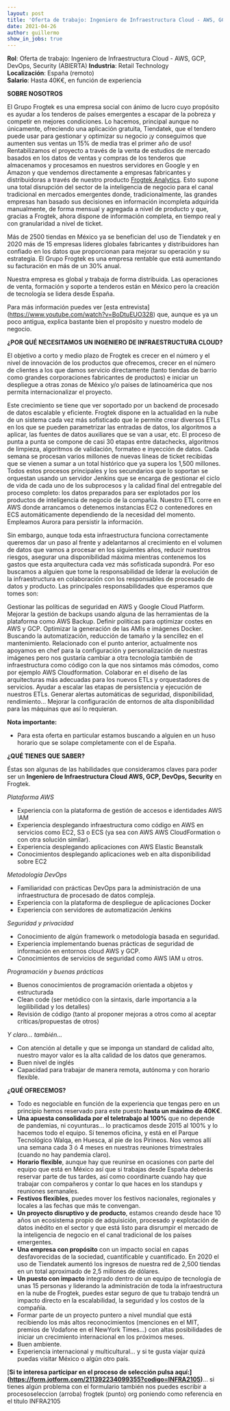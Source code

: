 ```yaml
---
layout: post
title: 'Oferta de trabajo: Ingeniero de Infraestructura Cloud - AWS, GCP, DevOps, Security (ABIERTA)'
date: 2021-04-26 
author: guillermo
show_in_jobs: true
---
```


**Rol**: Oferta de trabajo: Ingeniero de Infraestructura Cloud - AWS, GCP, DevOps, Security (ABIERTA)
**Industria**: Retail Technology  
**Localización**: España (remoto)  
**Salario**: Hasta 40K€, en función de experiencia

**SOBRE NOSOTROS**

El Grupo Frogtek es una empresa social con ánimo de lucro cuyo propósito es ayudar a los tenderos de países emergentes a escapar de la pobreza y competir en mejores condiciones. Lo hacemos, principal aunque no únicamente, ofreciendo una aplicación gratuita, Tiendatek, que el tendero puede usar para gestionar y optimizar su negocio ¡y conseguimos que aumenten sus ventas un 15% de media tras el primer año de uso! Rentabilizamos el proyecto a través de la venta de estudios de mercado basados en los datos de ventas y compras de los tenderos que almacenamos y procesamos en nuestros servidores en Google y en Amazon y que vendemos directamente a empresas fabricantes y distribuidoras a través de nuestro producto [Frogtek Analytics](https://frogtek.org/analytics/). Esto supone una total disrupción del sector de la inteligencia de negocio para el canal tradicional en mercados emergentes donde, tradicionalmente, las grandes empresas han basado sus decisiones en información incompleta adquirida manualmente, de forma mensual y agregada a nivel de producto y que, gracias a Frogtek, ahora dispone de información completa, en tiempo real y con granularidad a nivel de ticket.

Más de 2500 tiendas en México ya se benefician del uso de Tiendatek y en 2020 más de 15 empresas líderes globales fabricantes y distribuidores han confiado en los datos que proporcionan para mejorar su operación y su estrategia. El Grupo Frogtek es una empresa rentable que está aumentando su facturación en más de un 30% anual.

Nuestra empresa es global y trabaja de forma distribuida. Las operaciones de venta, formación y soporte a tenderos están en México pero la creación de tecnología se lidera desde España.

Para más información puedes ver [esta entrevista] (https://www.youtube.com/watch?v=BoDtuEUO328) que, aunque es ya un poco antigua, explica bastante bien el propósito y nuestro modelo de negocio.

**¿POR QUÉ NECESITAMOS UN INGENIERO DE INFRAESTRUCTURA CLOUD?**

El objetivo a corto y medio plazo de Frogtek es crecer en el número y el nivel de innovación de los productos que ofrecemos, crecer en el número de clientes a los que damos servicio directamente (tanto tiendas de barrio como grandes corporaciones fabricantes de productos) e iniciar un despliegue a otras zonas de México y/o países de latinoamérica que nos permita internacionalizar el proyecto. 

Este crecimiento se tiene que ver soportado por un backend de procesado de datos escalable y eficiente. Frogtek dispone en la actualidad en la nube de un sistema cada vez más sofisticado que le permite crear diversos ETLs en los que se pueden parametrizar las entradas de datos, los algoritmos a aplicar, las fuentes de datos auxiliares que se van a usar, etc. El proceso de punta a punta se compone de casi 30 etapas entre datachecks, algoritmos de limpieza, algoritmos de validación, formateo e inyección de datos. Cada semana se procesan varios millones de nuevas líneas de ticket recibidas que se vienen a sumar a un total histórico que ya supera los 1,500 millones. Todos estos procesos principales y los secundarios que lo soportan se orquestan usando un servidor Jenkins que se encarga de gestionar el ciclo de vida de cada uno de los subprocesos y la calidad final del entregable del proceso completo: los datos preparados para ser explotados por los productos de inteligencia de negocio de la compañía. Nuestro ETL corre en AWS donde arrancamos o detenemos instancias EC2 o contenedores en ECS automáticamente dependiendo de la necesidad del momento. Empleamos Aurora para persistir la información.

Sin embargo, aunque toda esta infraestructura funciona correctamente queremos dar un paso al frente y adelantarnos al crecimiento en el volumen de datos que vamos a procesar en los siguientes años, reducir nuestros riesgos, asegurar una disponibilidad máxima mientras contenemos los gastos que esta arquitectura cada vez más sofisticada supondrá. Por eso buscamos a alguien que tome la responsabilidad de liderar la evolución de la infraestructura en colaboración con los responsables de procesado de datos y producto. Las principales responsabilidades que esperamos que tomes son:

Gestionar las políticas de seguridad en AWS y Google Cloud Platform.
Mejorar la gestión de backups usando alguna de las herramientas de la plataforma como AWS Backup.
Definir políticas para optimizar costes en AWS y GCP.
Optimizar la generación de las AMIs e imágenes Docker. Buscando la automatización, reducción de tamaño y la sencillez en el mantenimiento.
Relacionado con el punto anterior, actualmente nos apoyamos en chef para la configuración y personalización de nuestras imágenes pero nos gustaría cambiar a otra tecnología también de infraestructura como código con la que nos sintamos más cómodos, como por ejemplo AWS Cloudformation.
Colaborar en el diseño de las arquitecturas más adecuadas para los nuevos ETLs y orquestadores de servicios.
Ayudar a escalar las etapas de persistencia y ejecución de nuestros ETLs.
Generar alertas automáticas de seguridad, disponibilidad, rendimiento...
Mejorar la configuración de entornos de alta disponibilidad para las máquinas que así lo requieran. 

**Nota importante:** 
- Para esta oferta en particular estamos buscando a alguien en un huso horario que se solape completamente con el de España.

**¿QUÉ TIENES QUE SABER?**

Éstas son algunas de las habilidades que consideramos claves para poder ser un **Ingeniero de Infraestructura Cloud AWS, GCP, DevOps, Security** en Frogtek.

*Plataforma AWS*

- Experiencia con la plataforma de gestión de accesos e identidades AWS IAM
- Experiencia desplegando infraestructura como código en AWS en servicios como EC2, S3 o ECS (ya sea con AWS AWS CloudFormation o con otra solución similar).
- Experiencia desplegando aplicaciones con AWS Elastic Beanstalk
- Conocimientos desplegando aplicaciones web en alta disponibilidad sobre EC2

*Metodología DevOps*

- Familiaridad con prácticas DevOps para la administración de una infraestructura de procesado de datos compleja.
- Experiencia con la plataforma de despliegue de aplicaciones Docker
- Experiencia con servidores de automatización Jenkins

*Seguridad y privacidad*

- Conocimiento de algún framework o metodología basada en seguridad. 
- Experiencia implementando buenas prácticas de seguridad de información en entornos cloud AWS y GCP.
- Conocimientos de servicios de seguridad como AWS IAM u otros.


*Programación y buenas prácticas*

- Buenos conocimientos de programación orientada a objetos y estructurada
- Clean code (ser metódico con la sintaxis, darle importancia a la legilibilidad y los detalles)
- Revisión de código (tanto al proponer mejoras a otros como al aceptar críticas/propuestas de otros)

*Y claro... también...*

- Con atención al detalle y que se imponga un standard de calidad alto, nuestro mayor valor es la alta calidad de los datos que generamos.
- Buen nivel de inglés
- Capacidad para trabajar de manera remota, autónoma y con horario flexible.

**¿QUÉ OFRECEMOS?**

- Todo es negociable en función de la experiencia que tengas pero en un principio hemos reservado para este puesto **hasta un máximo de 40K€**.
- **Una apuesta consolidada por el teletrabajo al 100%** que no depende de pandemias, ni coyunturas… lo practicamos desde 2015 al 100% y lo hacemos todo el equipo. Sí tenemos oficina, y está en el Parque Tecnológico Walqa, en Huesca, al pie de los Pirineos. Nos vemos allí una semana cada 3 ó 4 meses en nuestras reuniones trimestrales (cuando no hay pandemia claro).
- **Horario flexible**, aunque hay que reunirse en ocasiones con parte del equipo que está en México así que si trabajas desde España deberás reservar parte de tus tardes, así como coordinarte cuando hay que trabajar con compañeros y contar lo que haces en los standups y reuniones semanales.
- **Festivos flexibles**, puedes mover los festivos nacionales, regionales y locales a las fechas que más te convengan.
- **Un proyecto disruptivo y de producto**, estamos creando desde hace 10 años un ecosistema propio de adquisición, procesado y explotación de datos inédito en el sector y que está listo para disrumpir el mercado de la inteligencia de negocio en el canal tradicional de los países emergentes.
- **Una empresa con propósito** con un impacto social en capas desfavorecidas de la sociedad, cuantificable y cuantificado. En 2020 el uso de Tiendatek aumentó los ingresos de nuestra red de 2,500 tiendas en un total aproximado de 2,5 millones de dólares.
- **Un puesto con impacto** integrado dentro de un equipo de tecnología de unas 15 personas y liderando la administración de toda la infraestructura en la nube de Frogtek, puedes estar seguro de que tu trabajo tendrá un impacto directo en la escalabilidad, la seguridad y los costos de la compañía.
- Formar parte de un proyecto puntero a nivel mundial que está recibiendo los más altos reconocimientos (menciones en el MIT, premios de Vodafone en el NewYork Times…) con altas posibilidades de iniciar un crecimiento internacional en los próximos meses.
- Buen ambiente.
- Experiencia internacional y multicultural… y si te gusta viajar quizá puedas visitar México o algún otro país.

[**Si te interesa participar en el proceso de selección pulsa aquí:] (https://form.jotform.com/211392234099355?codigo=INFRA2105)**... si tienes algún problema con el formulario también nos puedes escribir a procesoseleccion (arroba) frogtek (punto) org poniendo como referencia en el título INFRA2105
